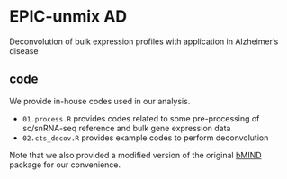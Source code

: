 # EPIC-unmix AD

Deconvolution of bulk expression profiles with application in Alzheimer’s disease

## code

We provide in-house codes used in our analysis. 

* `01.process.R` provides codes related to some pre-processing of sc/snRNA-seq reference and bulk gene expression data
* `02.cts_decov.R` provides example codes to perform deconvolution

Note that we also provided a modified version of the original [bMIND](https://github.com/randel/MIND) package for our convenience. 

